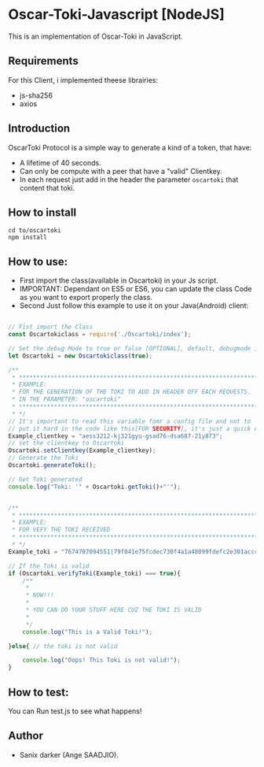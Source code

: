 # Oscar-Toki-Javascript [NodeJS]

This is an implementation of Oscar-Toki in JavaScript.

## Requirements

For this Client, i implemented theese librairies:
- js-sha256
- axios

## Introduction

OscarToki Protocol is a simple way to generate a kind of a token, that have:

- A lifetime of 40 seconds.
- Can only be compute with a peer that have a "valid" Clientkey.
- In each request just add in the header the parameter `oscartoki` that content that toki.

## How to install

```shell
cd to/oscartoki
npm install
```

## How to use:

- First import the class(available in Oscartoki) in your Js script.
- IMPORTANT: Dependant on ES5 or ES6, you can update the class Code as you want to export properly the class.
- Second Just follow this example to use it on your Java(Android) client:

```javaScript

// Fist import the Class
const Oscartokiclass = require('./Oscartoki/index');

// Set the debug Mode to true or false [OPTIONAL], default, debugmode is false.
let Oscartoki = new Oscartokiclass(true);

/** 
 * *****************************************************************************
 * EXAMPLE:
 * FOR THE GENERATION OF THE TOKI TO ADD IN HEADER OFF EACH REQUESTS.
 * IN THE PARAMETER: "oscartoki"
 * *****************************************************************************
 * */
// It's important to read this variable fomr a config file and not to 
// put it hard in the code like this[FOR SECURITY], it's just a quick example 
Example_clientkey = "aess3212-kj321gyu-gsad76-dsa687-21y873";
// set the clientkey to Oscartoki
Oscartoki.setClientkey(Example_clientkey);
// Generate the Toki
Oscartoki.generateToki();

// Get Toki generated
console.log("Toki: '" + Oscartoki.getToki()+"'");


/** 
 * *****************************************************************************
 * EXAMPLE:
 * FOR VEFY THE TOKI RECEIVED 
 * *****************************************************************************
 * */
Example_toki = "7674707094551|79f041e75fcdec730f4a1a48099fdefc2e301acccc7057765aaae11ced752afe|b313c1b16118e8e";

// If the Toki is valid
if (Oscartoki.verifyToki(Example_toki) === true){
    /**
     * 
     * NOW!!! 
     * 
     * YOU CAN DO YOUR STUFF HERE CUZ THE TOKI IS VALID
     * 
     */
    console.log("This is a Valid Toki!");

}else{ // the toki is not valid

    console.log("Oops! This Toki is not valid!");
}
```

## How to test:

You can Run test.js to see what happens!

## Author

- Sanix darker (Ange SAADJIO).